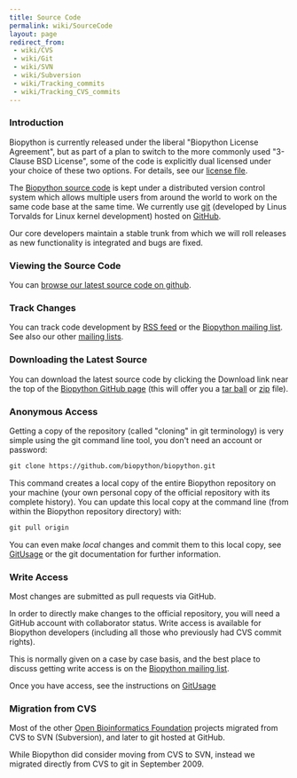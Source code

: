 ```yaml
---
title: Source Code
permalink: wiki/SourceCode
layout: page
redirect_from:
 - wiki/CVS
 - wiki/Git
 - wiki/SVN
 - wiki/Subversion
 - wiki/Tracking_commits
 - wiki/Tracking_CVS_commits
---
```


### Introduction

Biopython is currently released under the liberal "Biopython License
Agreement", but as part of a plan to switch to the more commonly used
"3-Clause BSD License", some of the code is explicitly dual licensed
under your choice of these two options. For details, see our [license
file](https://github.com/biopython/biopython/blob/master/LICENSE.rst).

The [Biopython source code](http://github.com/biopython/biopython) is
kept under a distributed version control system which allows multiple
users from around the world to work on the same code base at the same
time. We currently use
[git](http://en.wikipedia.org/wiki/Git_%28software%29) (developed by
Linus Torvalds for Linux kernel development) hosted on
[GitHub](http://github.com).

Our core developers maintain a stable trunk from which we will roll
releases as new functionality is integrated and bugs are fixed.

### Viewing the Source Code

You can [browse our latest source code on
github](http://github.com/biopython/biopython).

### Track Changes

You can track code development by [RSS feed](https://github.com/biopython/biopython/commits/master.atom)
or the [Biopython mailing list](mailto:biopython@biopython.org).
See also our other [mailing lists](Mailing_lists "wikilink").

### Downloading the Latest Source

You can download the latest source code by clicking the Download link
near the top of the [Biopython GitHub
page](http://github.com/biopython/biopython) (this will offer you a [tar
ball](http://github.com/biopython/biopython/tarball/master) or
[zip](http://github.com/biopython/biopython/zipball/master) file).

### Anonymous Access

Getting a copy of the repository (called "cloning" in git terminology)
is very simple using the git command line tool, you don't need an
account or password:

``` bash
git clone https://github.com/biopython/biopython.git
```

This command creates a local copy of the entire Biopython repository on
your machine (your own personal copy of the official repository with its
complete history). You can update this local copy at the command line
(from within the Biopython repository directory) with:

``` bash
git pull origin
```

You can even make *local* changes and commit them to this local copy,
see [GitUsage](GitUsage "wikilink") or the git documentation for further
information.

### Write Access

Most changes are submitted as pull requests via GitHub.

In order to directly make changes to the official repository, you will need a
GitHub account with collaborator status. Write access is available for
Biopython developers (including all those who previously had CVS commit
rights).

This is normally given on a case by case basis, and the best place to
discuss getting write access is on the [Biopython mailing
list](Mailing_lists).

Once you have access, see the instructions on
[GitUsage](GitUsage "wikilink")

### Migration from CVS

Most of the other [Open Bioinformatics Foundation](http://open-bio.org)
projects migrated from CVS to SVN (Subversion), and later to git hosted
at GitHub.

While Biopython did consider moving from CVS to SVN, instead we
migrated directly from CVS to git in September 2009.
